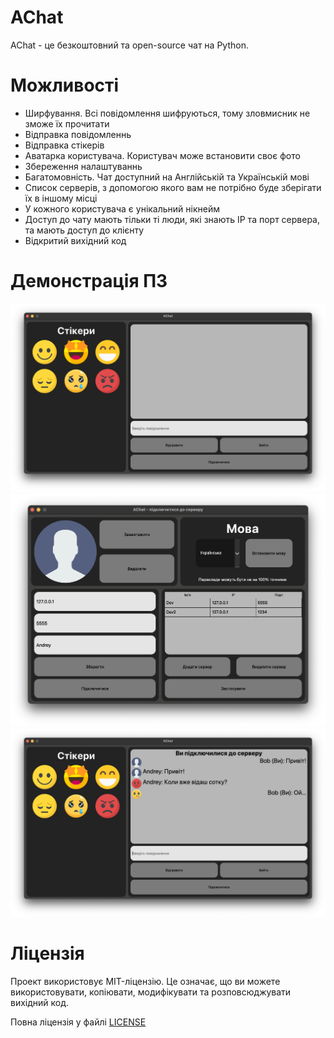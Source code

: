 # AChat
AChat - це безкоштовний та open-source чат на Python.

# Можливості
- Ширфування. Всі повідомлення шифруються, тому зловмисник не зможе їх прочитати
- Відправка повідомленнь
- Відправка стікерів
- Аватарка користувача. Користувач може встановити своє фото
- Збереження налаштуваннь
- Багатомовність. Чат доступний на Англійській та Українській мові
- Список серверів, з допомогою якого вам не потрібно буде зберігати їх в іншому місці
- У кожного користувача є унікальний нікнейм
- Доступ до чату мають тільки ті люди, які знають IP та порт сервера, та мають доступ до клієнту
- Відкритий вихідний код

# Демонстрація ПЗ
<img src="images/1.png">
<img src="images/2.png">
<img src="images/3.png">

# Ліцензія
Проект використовує MIT-ліцензію. Це означає, що ви можете використовувати, копіювати, модифікувати та розповсюджувати вихідний код.

Повна ліцензія у файлі <a href="LICENSE">LICENSE</a>